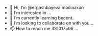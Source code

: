 - 👋 Hi, I’m @ergashboyeva madinaxon
- 👀 I’m interested in ...
- 🌱 I’m currently learning becent..
- 💞️ I’m looking to collaborate on  with you...
- 📫 How to reach me   331017506 ...

<!---
ergashboyeva/ergashboyeva is a ✨ special ✨ repository because its `README.md` (this file) appears on your GitHub profile.
You can click the Preview link to take a look at your changes.
--->
